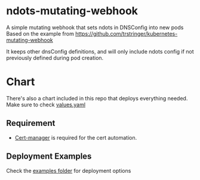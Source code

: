 # ndots-mutating-webhook
A simple mutating webhook that sets ndots in DNSConfig into new pods
Based on the example from https://github.com/trstringer/kubernetes-mutating-webhook

It keeps other dnsConfig definitions, and will only include ndots config if not previously defined during pod creation.

# Chart

There's also a chart included in this repo that deploys everything needed.
Make sure to check [values.yaml](charts/ndots-injector-mutating-webhook/values.yaml)

## Requirement

- [Cert-manager](https://cert-manager.io/) is required for the cert automation.

## Deployment Examples

Check the [examples folder](examples) for deployment options